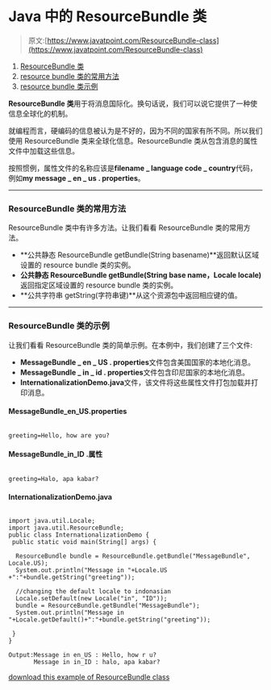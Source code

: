# Java 中的 ResourceBundle 类

> 原文:[https://www.javatpoint.com/ResourceBundle-class](https://www.javatpoint.com/ResourceBundle-class)

1.  [ResourceBundle 类](#)
2.  [resource bundle 类的常用方法](#resourcemethods)
3.  [resource bundle 类示例](#resourceex1)

**ResourceBundle 类**用于将消息国际化。换句话说，我们可以说它提供了一种使信息全球化的机制。

就编程而言，硬编码的信息被认为是不好的，因为不同的国家有所不同。所以我们使用 ResourceBundle 类来全球化信息。ResourceBundle 类从包含消息的属性文件中加载这些信息。

按照惯例，属性文件的名称应该是**filename _ language code _ country**代码，例如**my message _ en _ us . properties**。

* * *

### ResourceBundle 类的常用方法

ResourceBundle 类中有许多方法。让我们看看 ResourceBundle 类的常用方法。

*   **公共静态 ResourceBundle getBundle(String basename)**返回默认区域设置的 resource bundle 类的实例。
*   **公共静态 ResourceBundle getBundle(String base name，Locale locale)** 返回指定区域设置的 resource bundle 类的实例。
*   **公共字符串 getString(字符串键)**从这个资源包中返回相应键的值。

* * *

### ResourceBundle 类的示例

让我们看看 ResourceBundle 类的简单示例。在本例中，我们创建了三个文件:

*   **MessageBundle _ en _ US . properties**文件包含美国国家的本地化消息。
*   **MessageBundle _ in _ id . properties**文件包含印尼国家的本地化消息。
*   **InternationalizationDemo.java**文件，该文件将这些属性文件打包加载并打印消息。

#### MessageBundle_en_US.properties

```

greeting=Hello, how are you?

```

#### MessageBundle_in_ID .属性

```

greeting=Halo, apa kabar?

```

#### InternationalizationDemo.java

```

import java.util.Locale;
import java.util.ResourceBundle;
public class InternationalizationDemo {
 public static void main(String[] args) {

  ResourceBundle bundle = ResourceBundle.getBundle("MessageBundle", Locale.US);
  System.out.println("Message in "+Locale.US +":"+bundle.getString("greeting"));

  //changing the default locale to indonasian 
  Locale.setDefault(new Locale("in", "ID"));
  bundle = ResourceBundle.getBundle("MessageBundle");
  System.out.println("Message in "+Locale.getDefault()+":"+bundle.getString("greeting"));

 }
}

```

```
Output:Message in en_US : Hello, how r u?
       Message in in_ID : halo, apa kabar?

```

[download this example of ResourceBundle class](https://static.javatpoint.com/src/i18n/resource.zip)